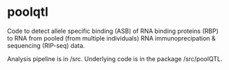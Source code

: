 # poolqtl

Code to detect allele specific binding (ASB) of RNA binding proteins (RBP) to RNA from pooled (from multiple individuals) RNA immunoprecipation & sequencing (RIP-seq) data. 

Analysis pipeline is in /src. Underlying code is in the package /src/poolQTL. 
